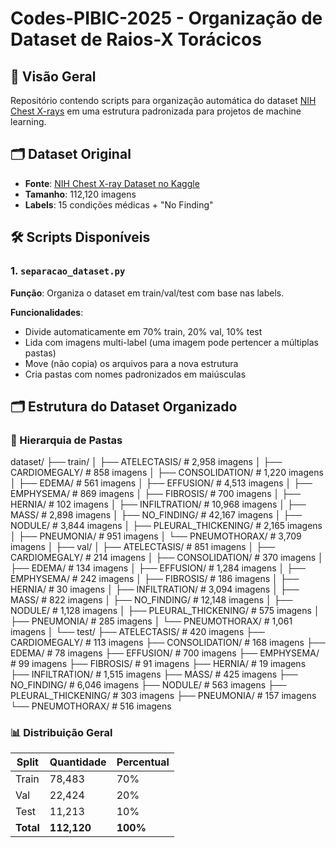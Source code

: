 # Codes-PIBIC-2025 - Organização de Dataset de Raios-X Torácicos

## 📌 Visão Geral
Repositório contendo scripts para organização automática do dataset [NIH Chest X-rays](https://www.kaggle.com/datasets/nih-chest-xrays/data) em uma estrutura padronizada para projetos de machine learning.

## 🗂 Dataset Original
- **Fonte**: [NIH Chest X-ray Dataset no Kaggle](https://www.kaggle.com/datasets/nih-chest-xrays/data?resource=download&select=Data_Entry_2017.csv)
- **Tamanho**: 112,120 imagens
- **Labels**: 15 condições médicas + "No Finding"

## 🛠 Scripts Disponíveis

### 1. `separacao_dataset.py`
**Função**: Organiza o dataset em train/val/test com base nas labels.

**Funcionalidades**:
- Divide automaticamente em 70% train, 20% val, 10% test
- Lida com imagens multi-label (uma imagem pode pertencer a múltiplas pastas)
- Move (não copia) os arquivos para a nova estrutura
- Cria pastas com nomes padronizados em maiúsculas

## 🗂 Estrutura do Dataset Organizado

### 📂 Hierarquia de Pastas
dataset/
├── train/
│ ├── ATELECTASIS/ # 2,958 imagens
│ ├── CARDIOMEGALY/ # 858 imagens
│ ├── CONSOLIDATION/ # 1,220 imagens
│ ├── EDEMA/ # 561 imagens
│ ├── EFFUSION/ # 4,513 imagens
│ ├── EMPHYSEMA/ # 869 imagens
│ ├── FIBROSIS/ # 700 imagens
│ ├── HERNIA/ # 102 imagens
│ ├── INFILTRATION/ # 10,968 imagens
│ ├── MASS/ # 2,898 imagens
│ ├── NO_FINDING/ # 42,167 imagens
│ ├── NODULE/ # 3,844 imagens
│ ├── PLEURAL_THICKENING/ # 2,165 imagens
│ ├── PNEUMONIA/ # 951 imagens
│ └── PNEUMOTHORAX/ # 3,709 imagens
│
├── val/
│ ├── ATELECTASIS/ # 851 imagens
│ ├── CARDIOMEGALY/ # 214 imagens
│ ├── CONSOLIDATION/ # 370 imagens
│ ├── EDEMA/ # 134 imagens
│ ├── EFFUSION/ # 1,284 imagens
│ ├── EMPHYSEMA/ # 242 imagens
│ ├── FIBROSIS/ # 186 imagens
│ ├── HERNIA/ # 30 imagens
│ ├── INFILTRATION/ # 3,094 imagens
│ ├── MASS/ # 822 imagens
│ ├── NO_FINDING/ # 12,148 imagens
│ ├── NODULE/ # 1,128 imagens
│ ├── PLEURAL_THICKENING/ # 575 imagens
│ ├── PNEUMONIA/ # 285 imagens
│ └── PNEUMOTHORAX/ # 1,061 imagens
│
└── test/
├── ATELECTASIS/ # 420 imagens
├── CARDIOMEGALY/ # 113 imagens
├── CONSOLIDATION/ # 168 imagens
├── EDEMA/ # 78 imagens
├── EFFUSION/ # 700 imagens
├── EMPHYSEMA/ # 99 imagens
├── FIBROSIS/ # 91 imagens
├── HERNIA/ # 19 imagens
├── INFILTRATION/ # 1,515 imagens
├── MASS/ # 425 imagens
├── NO_FINDING/ # 6,046 imagens
├── NODULE/ # 563 imagens
├── PLEURAL_THICKENING/ # 303 imagens
├── PNEUMONIA/ # 157 imagens
└── PNEUMOTHORAX/ # 516 imagens

### 📊 Distribuição Geral
| Split  | Quantidade | Percentual |
|--------|------------|------------|
| Train  | 78,483     | 70%        |
| Val    | 22,424     | 20%        |
| Test   | 11,213     | 10%        |
| **Total** | **112,120** | **100%**  |
